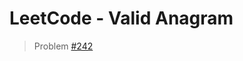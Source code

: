 # LeetCode - Valid Anagram

> Problem [#242](https://leetcode.com/problems/valid-anagram/description/)
